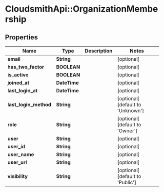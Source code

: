 # CloudsmithApi::OrganizationMembership

## Properties
Name | Type | Description | Notes
------------ | ------------- | ------------- | -------------
**email** | **String** |  | [optional] 
**has_two_factor** | **BOOLEAN** |  | [optional] 
**is_active** | **BOOLEAN** |  | [optional] 
**joined_at** | **DateTime** |  | [optional] 
**last_login_at** | **DateTime** |  | [optional] 
**last_login_method** | **String** |  | [optional] [default to &#39;Unknown&#39;]
**role** | **String** |  | [optional] [default to &#39;Owner&#39;]
**user** | **String** |  | [optional] 
**user_id** | **String** |  | [optional] 
**user_name** | **String** |  | [optional] 
**user_url** | **String** |  | [optional] 
**visibility** | **String** |  | [optional] [default to &#39;Public&#39;]


